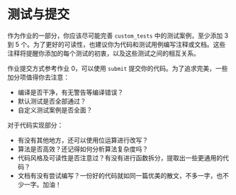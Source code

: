# 测试与提交

作为作业的一部分，你应该尽可能完善 `custom_tests` 中的测试案例，至少添加 3 到 5 个。为了更好的可读性，也建议你为代码和测试用例编写注释或文档。这些注释将提醒你添加的每个测试的初衷，以及这些测试之间的相互关系。

作业提交方式参考作业 0，可以使用 `submit` 提交你的代码。为了追求完美，一些加分项值得你去注意：

- 编译是否干净，有无警告等编译错误？
- 默认测试是否全部通过？
- 自定义测试案例是否全面？

对于代码实现部分：

- 有没有其他地方，还可以使用位运算进行改写？
- 算法是否高效？还记得如何分析算法复杂度吗？
- 代码风格及可读性是否注意过？有没有进行函数拆分，提取出一些更通用的代码？
- 文档有没有尝试编写？一份好的代码就如同一篇优美的散文，不多一字，也不少一字。加油！

